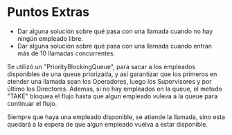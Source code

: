 # Puntos Extras

- Dar alguna solución sobre qué pasa con una llamada cuando no hay ningún empleado libre.
- Dar alguna solución sobre qué pasa con una llamada cuando entran más de 10 llamadas concurrentes.

Se utilizó un "PriorityBlockingQueue", para sacar a los empleados disponibles de una queue priorizada, y así garantizar que los primeros en atender una llamada sean los Operadores, luego los Supervisores y por último los Directores. Ademas, si no hay empleados en la queue, el metodo "TAKE" bloquea el flujo hasta que algun empleado vuleva a la queue para continuar el flujo.

Siempre que haya una empleado disponible, se atiende la llamada, sino esta quedará a la espera de que algun empleado vuelva a estar disponible.
